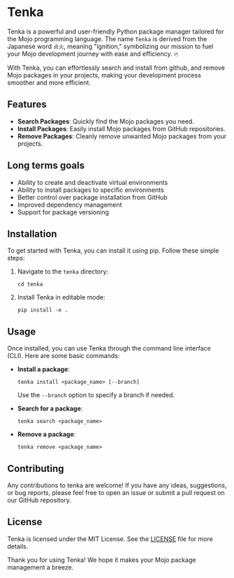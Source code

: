 # Tenka

Tenka is a powerful and user-friendly Python package manager tailored for the Mojo programming language. The name `Tenka` is derived from the Japanese word `点火`, meaning "ignition," symbolizing our mission to fuel your Mojo development journey with ease and efficiency. 🔥

With Tenka, you can effortlessly search and install from github, and remove Mojo packages in your projects, making your development process smoother and more efficient. 

## Features

- **Search Packages**: Quickly find the Mojo packages you need.
- **Install Packages**: Easily install Mojo packages from GitHub repositories.
- **Remove Packages**: Cleanly remove unwanted Mojo packages from your projects.

## Long terms goals
- Ability to create and deactivate virtual environments
- Ability to install packages to specific environments
- Better control over package installation from GitHub
- Improved dependency management
- Support for package versioning

## Installation

To get started with Tenka, you can install it using pip. Follow these simple steps:

1. Navigate to the `tenka` directory:
    ```
    cd tenka
    ```
2. Install Tenka in editable mode:
    ```
    pip install -e .
    ```

## Usage

Once installed, you can use Tenka through the command line interface (CLI). Here are some basic commands:

- **Install a package**:
    ```
    tenka install <package_name> [--branch]
    ```
    Use the `--branch` option to specify a branch if needed.

- **Search for a package**:
    ```
    tenka search <package_name>
    ```

- **Remove a package**:
    ```
    tenka remove <package_name>
    ```

## Contributing

Any contributions to tenka are welcome! If you have any ideas, suggestions, or bug reports, please feel free to open an issue or submit a pull request on our GitHub repository.

## License

Tenka is licensed under the MIT License. See the [LICENSE](LICENSE) file for more details.

Thank you for using Tenka! We hope it makes your Mojo package management a breeze.

